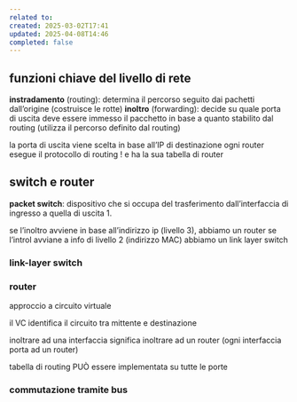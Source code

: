 ```yaml
---
related to: 
created: 2025-03-02T17:41
updated: 2025-04-08T14:46
completed: false
---
```

## funzioni chiave del livello di rete
**instradamento** (routing): determina il percorso seguito dai pachetti dall’origine (costruisce le rotte)
**inoltro** (forwarding): decide su quale porta di uscita deve essere immesso il pacchetto in base a quanto stabilito dal routing (utilizza il percorso definito dal routing)


la porta di uscita viene scelta in base all’IP di destinazione
ogni router esegue il protocollo di routing ! e ha la sua tabella di router
## switch e router
**packet switch**: dispositivo che si occupa del trasferimento dall’interfaccia di ingresso a quella di uscita
1. 

se l’inoltro avviene in base all’indirizzo ip (livello 3), abbiamo un router
se l’introl avviane a info di livello 2 (indirizzo MAC) abbiamo un link layer switch
### link-layer switch
### router


approccio a circuito virtuale


il VC identifica il circuito tra mittente e destinazione


inoltrare ad una interfaccia significa inoltrare ad un router (ogni interfaccia porta ad un router)


tabella di routing PUÒ essere implementata su tutte le porte

### commutazione tramite bus
